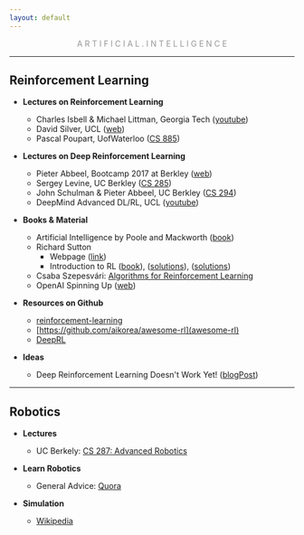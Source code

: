 ```yaml
---
layout: default
---
```

<p style="text-align: center; color:#5c58589f; margin =0">A R T I F I C I A L . I N T E L L I G E N C E</p>

* * *

## Reinforcement Learning

- **Lectures on Reinforcement Learning**
  - Charles Isbell & Michael Littman, Georgia Tech ([youtube](https://www.youtube.com/playlist?list=PLFihX_3MLxS-xipfAZUwzAie7AWbJQ8k2))
  - David Silver, UCL ([web](http://www0.cs.ucl.ac.uk/staff/d.silver/web/Teaching.html))
  - Pascal Poupart, UofWaterloo ([CS 885](https://cs.uwaterloo.ca/~ppoupart/teaching/cs885-spring18/))
 
- **Lectures on Deep Reinforcement Learning**
  - Pieter Abbeel, Bootcamp 2017 at Berkley ([web](https://sites.google.com/view/deep-rl-bootcamp/))
  - Sergey Levine, UC Berkley ([CS 285](http://rail.eecs.berkeley.edu/deeprlcourse/))
  - John Schulman & Pieter Abbeel, UC Berkley ([CS 294](http://rll.berkeley.edu/deeprlcourse-fa15/))
  - DeepMind Advanced DL/RL, UCL ([youtube](https://www.youtube.com/playlist?list=PLqYmG7hTraZDNJre23vqCGIVpfZ_K2RZs))


- **Books & Material**
  - Artificial Intelligence by Poole and Mackworth ([book](https://artint.info/2e/html/ArtInt2e.html))
  - Richard Sutton
    - Webpage ([link](http://incompleteideas.net/))
    - Introduction to RL ([book](http://incompleteideas.net/book/the-book.html)), ([solutions](https://github.com/LyWangPX/Reinforcement-Learning-2nd-Edition-by-Sutton-Exercise-Solutions)), ([solutions](https://github.com/ShangtongZhang/reinforcement-learning-an-introduction))
  - Csaba Szepesvári: [Algorithms for Reinforcement Learning](https://sites.ualberta.ca/~szepesva/RLBook.html)
  - OpenAI Spinning Up ([web](https://spinningup.openai.com))

- **Resources on Github**
  - [reinforcement-learning](https://github.com/dennybritz/reinforcement-learning/blob/master/README.md#overview)
  - [https://github.com/aikorea/awesome-rl](awesome-rl)
  - [DeepRL](https://github.com/ShangtongZhang/DeepRL)

- **Ideas**
  - Deep Reinforcement Learning Doesn't Work Yet! ([blogPost](https://www.alexirpan.com/2018/02/14/rl-hard.html))

* * *

## Robotics

- **Lectures**
  - UC Berkely: [CS 287: Advanced Robotics](https://people.eecs.berkeley.edu/~pabbeel/cs287-fa15/)

- **Learn Robotics**
  - General Advice: [Quora](https://www.quora.com/What-are-the-best-online-courses-to-learn-robotics)

- **Simulation**
  - [Wikipedia](https://en.wikipedia.org/wiki/Robotics_simulator)